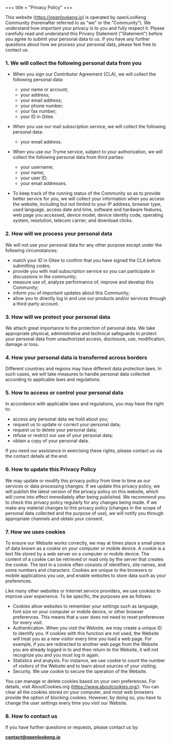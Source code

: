 +++
title = "Privacy Policy"
+++

This website (https://openlookeng.io) is operated by openLooKeng Community (hereinafter referred to as "we" or the "Community"). We understand how important your privacy is to you and fully respect it. Please carefully read and understand this Privacy Statement ("Statement") before you agree to submit your personal data to us. If you have any further questions about how we process your personal data, please feel free to contact us.

### 1. We will collect the following personal data from you

* When you sign our Contributor Agreement (CLA), we will collect the following personal data:
   + your name or account;
   + your address;
   + your email address;
   + your phone number;
   + your fax number;
   + your ID in Gitee.

* When you use our mail subscription service, we will collect the following personal data:
   + your email address.

* When you use our Tryme service, subject to your authorization, we will collect the following personal data from third parties: 
   + your username;
   + your name;
   + your user ID;
   + your email addresses.

* To keep track of the running status of the Community so as to provide better service for you, we will collect your information when you access the website, including but not limited to your IP address, browser type, used language, access date and time, software and hardware features, web page you accessed, device model, device identity code, operating system, resolution, telecom carrier, and download clicks.
### 2. How will we process your personal data

We will not use your personal data for any other purpose except under the following circumstances:

*  match your ID in Gitee to confirm that you have signed the CLA before submitting codes;
*  provide you with mail subscription service so you can participate in discussions in the community;
*  measure use of, analyze performance of, improve and develop this Community;
*  inform you of important updates about this Community;
*  allow you to directly log in and use our products and/or services through a third-party account.

### 3. How will we protect your personal data

We attach great importance to the protection of personal data. We take appropriate physical, administrative and technical safeguards to protect your personal data from unauthorized access, disclosure, use, modification, damage or loss.

### 4. How your personal data is transferred across borders

Different countries and regions may have different data protection laws. In such cases, we will take measures to handle personal data collected according to applicable laws and regulations.

### 5. How to access or control your personal data

In accordance with applicable laws and regulations, you may have the right to: 

*  access any personal data we hold about you; 
*  request us to update or correct your personal data; 
*  request us to delete your personal data; 
*  refuse or restrict our use of your personal data; 
*  obtain a copy of your personal data. 

If you need our assistance in exercising these rights, please contact us via the contact details at the end.

### 6. How to update this Privacy Policy

We may update or modify this privacy policy from time to time as our services or data processing changes. If we update this privacy policy, we will publish the latest version of the privacy policy on this website, which will come into effect immediately after being published. We recommend you to check this privacy policy regularly for any changes being made. If we make any material changes to this privacy policy (changes in the scope of personal data collected and the purpose of use), we will notify you through appropriate channels and obtain your consent.

### 7. How we uses cookies

To ensure our Website works correctly, we may at times place a small piece of data known as a cookie on your computer or mobile device. A cookie is a text file stored by a web server on a computer or mobile device. The content of a cookie can be retrieved or read only by the server that creates the cookie. The text in a cookie often consists of identifiers, site names, and some numbers and characters. Cookies are unique to the browsers or mobile applications you use, and enable websites to store data such as your preferences.

Like many other websites or Internet service providers, we use cookies to improve user experience. To be specific, the purposes are as follows:

*  Cookies allow websites to remember your settings such as language, font size on your computer or mobile device, or other browser preferences. This means that a user does not need to reset preferences for every visit.
*  Authentication. When you visit the Website, we may create a unique ID to identify you. If cookies with this function are not used, the Website will treat you as a new visitor every time you load a web page. For example, if you are redirected to another web page from the Website you are already logged in to and then return to the Website, it will not recognize you and you must log in again.
*  Statistics and analysis. For instance, we use cookie to count the number of visitors of the Website and to learn about sources of your visiting.
*  Security. We use cookie to secure the operation of the Website.

You can manage or delete cookies based on your own preferences. For details, visit AboutCookies.org (https://www.aboutcookies.org/). You can clear all the cookies stored on your computer, and most web browsers provide the option of blocking cookies. However, by doing so, you have to change the user settings every time you visit our Website.


### 8. How to contact us

If you have further questions or requests, please contact us by:

**[contact@openlookeng.io](mailto:contact@openlookeng.io)**

